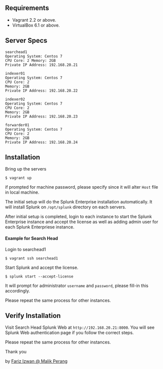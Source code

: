 ## Requirements

- Vagrant 2.2 or above.
- VirtualBox 6.1 or above.

## Server Specs
``` 
searchead1 
Operating System: Centos 7 
CPU Core: 2 Memory: 2GB 
Private IP Address: 192.168.20.21 

indexer01 
Operating System: Centos 7 
CPU Core: 2 
Memory: 2GB 
Private IP Address: 192.168.20.22 

indexer02 
Operating System: Centos 7 
CPU Core: 2 
Memory: 2GB 
Private IP Address: 192.168.20.23 

forwarder01 
Operating System: Centos 7 
CPU Core: 2 
Memory: 2GB 
Private IP Address: 192.168.20.24 
```

## Installation

Bring up the servers

```
$ vagrant up
```

if prompted for machine password, please specify since it will alter `Host` file in local machine.

The initial setup will do the Splunk Enterprise installation automatically.
It will install Splunk on `/opt/splunk` directory on each servers.

After initial setup is completed, login to each instance to start the Splunk Enterprise 
instance and accept the license as well as adding admin user for each Splunk Enterpriese instance.

#### Example for Search Head

Login to searchead1
```
$ vagrant ssh searchead1
```

Start Splunk and accept the license. 
```
$ splunk start --accept-license
```
It will prompt for administrator `username` and `password`, please fill-in this accordingly.

Please repeat the same process for other instances.

## Verify Installation

Visit Search Head Splunk Web at `http://192.168.20.21:8000`. 
You will see Splunk Web authentication page if you follow the correct steps.

Please repeat the same process for other instances.

Thank you

by [Fariz Izwan @ Malik Perang](https://github.com/malikperang)
